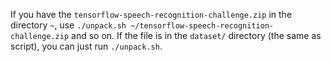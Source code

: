 If you have the `tensorflow-speech-recognition-challenge.zip` in the directory `~`, use `./unpack.sh ~/tensorflow-speech-recognition-challenge.zip` and so on. If the file is in the `dataset/` directory (the same as script), you can just run `./unpack.sh`.
